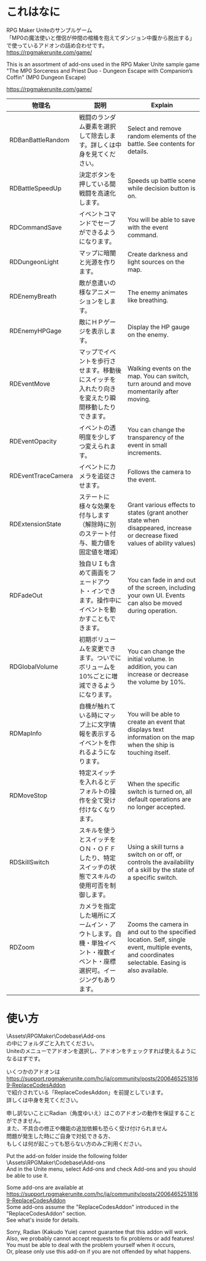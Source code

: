 # これはなに 
RPG Maker Uniteのサンプルゲーム  
「MP0の魔法使いと僧侶が仲間の棺桶を抱えてダンジョン中腹から脱出する」  
で使っているアドオンの詰め合わせです。  
https://rpgmakerunite.com/game/  
  
This is an assortment of add-ons used in the RPG Maker Unite sample game  
"The MP0 Sorceress and Priest Duo - Dungeon Escape with Companion’s Coffin" (MP0 Dungeon Escape)
  
https://rpgmakerunite.com/game/  
  
| 物理名 | 説明 | Explain |
----|----|---- 
| RDBanBattleRandom | 戦闘のランダム要素を選択して除去します。詳しくは中身を見てください。 | Select and remove random elements of the battle. See contents for details. |
| RDBattleSpeedUp | 決定ボタンを押している間戦闘を高速化します。 | Speeds up battle scene while decision button is on. |
| RDCommandSave | イベントコマンドでセーブができるようになります。 | You will be able to save with the event command. |
| RDDungeonLight | マップに暗闇と光源を作ります。 | Create darkness and light sources on the map. |
| RDEnemyBreath | 敵が息遣いの様なアニメーションをします。 | The enemy animates like breathing. |
| RDEnemyHPGage | 敵にＨＰゲージを表示します。 | Display the HP gauge on the enemy. |
| RDEventMove | マップでイベントを歩行させます。移動後にスイッチを入れたり向きを変えたり瞬間移動したりできます。 | Walking events on the map. You can switch, turn around and move momentarily after moving. |
| RDEventOpacity | イベントの透明度を少しずつ変えられます。 | You can change the transparency of the event in small increments. |
| RDEventTraceCamera | イベントにカメラを追従させます。 | Follows the camera to the event. |
| RDExtensionState | ステートに様々な効果を付与します（解除時に別のステート付与、能力値を固定値を増減） | Grant various effects to states (grant another state when disappeared, increase or decrease fixed values of ability values) |
| RDFadeOut | 独自ＵＩも含めて画面をフェードアウト・インできます。操作中にイベントを動かすこともできます。 | You can fade in and out of the screen, including your own UI. Events can also be moved during operation. |
| RDGlobalVolume | 初期ボリュームを変更できます。ついでにボリュームを10%ごとに増減できるようになります。 | You can change the initial volume. In addition, you can increase or decrease the volume by 10%. |
| RDMapInfo | 自機が触れている時にマップ上に文字情報を表示するイベントを作れるようになります。 | You will be able to create an event that displays text information on the map when the ship is touching itself. |
| RDMoveStop | 特定スイッチを入れるとデフォルトの操作を全て受け付けなくなります。 | When the specific switch is turned on, all default operations are no longer accepted. |
| RDSkillSwitch | スキルを使うとスイッチをＯＮ・ＯＦＦしたり、特定スイッチの状態でスキルの使用可否を制御します。 | Using a skill turns a switch on or off, or controls the availability of a skill by the state of a specific switch. |
| RDZoom | カメラを指定した場所にズームイン・アウトします。自機・単独イベント・複数イベント・座標選択可。イージングもあります。 | Zooms the camera in and out to the specified location. Self, single event, multiple events, and coordinates selectable. Easing is also available. |
  
# 使い方 
\Assets\RPGMaker\Codebase\Add-ons  
の中にフォルダごと入れてください。  
Uniteのメニューでアドオンを選択し、アドオンをチェックすれば使えるようになるはずです。 
 
いくつかのアドオンは  
https://support.rpgmakerunite.com/hc/ja/community/posts/20064652518169-ReplaceCodesAddon  
で紹介されている「ReplaceCodesAddon」を前提としています。  
詳しくは中身を見てください。  
  
申し訳ないことにRadian（角度ゆいえ）はこのアドオンの動作を保証することができません。  
また、不具合の修正や機能の追加依頼も恐らく受け付けられません  
問題が発生した時にご自身で対処できる方、  
もしくは何が起こっても怒らない方のみご利用ください。  
 
Put the add-on folder inside the following folder  
\Assets\RPGMaker\Codebase\Add-ons  
And in the Unite menu, select Add-ons and check Add-ons and you should be able to use it.  
  
Some add-ons are available at  
https://support.rpgmakerunite.com/hc/ja/community/posts/20064652518169-ReplaceCodesAddon  
Some add-ons assume the "ReplaceCodesAddon" introduced in the "ReplaceCodesAddon" section.  
See what's inside for details.  
  
Sorry, Radian (Kakudo Yuie) cannot guarantee that this addon will work.  
Also, we probably cannot accept requests to fix problems or add features!  
You must be able to deal with the problem yourself when it occurs,  
Or, please only use this add-on if you are not offended by what happens.  
  
